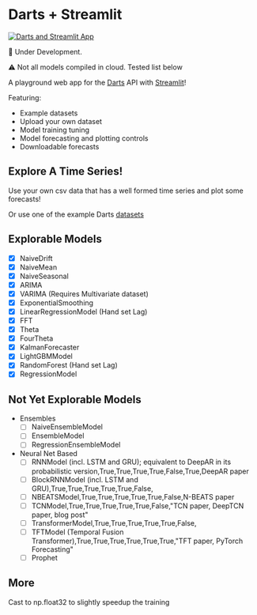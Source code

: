 # Darts + Streamlit

[![Darts and Streamlit App](https://static.streamlit.io/badges/streamlit_badge_black_white.svg)](https://share.streamlit.io/gerardrbentley/darts-playground/main)

:construction: Under Development.

:warning: Not all models compiled in cloud.
Tested list below

A playground web app for the [Darts](https://unit8co.github.io/darts/) API with [Streamlit](https://streamlit.io)!

Featuring:

- Example datasets
- Upload your own dataset
- Model training tuning
- Model forecasting and plotting controls
- Downloadable forecasts

## Explore A Time Series!

Use your own csv data that has a well formed time series and plot some forecasts!

Or use one of the example Darts [datasets](https://github.com/unit8co/darts/tree/master/datasets)

## Explorable Models

- [X] NaiveDrift
- [X] NaiveMean
- [X] NaiveSeasonal
- [X] ARIMA
- [X] VARIMA (Requires Multivariate dataset)
- [X] ExponentialSmoothing
- [X] LinearRegressionModel (Hand set Lag)
- [X] FFT
- [X] Theta
- [X] FourTheta
- [X] KalmanForecaster
- [X] LightGBMModel
- [X] RandomForest (Hand set Lag)
- [X] RegressionModel

## Not Yet Explorable Models

- Ensembles
  - [ ] NaiveEnsembleModel
  - [ ] EnsembleModel
  - [ ] RegressionEnsembleModel
- Neural Net Based
  - [ ] RNNModel (incl. LSTM and GRU); equivalent to DeepAR in its probabilistic version,True,True,True,True,False,True,DeepAR paper
  - [ ] BlockRNNModel (incl. LSTM and GRU),True,True,True,True,True,False,
  - [ ] NBEATSModel,True,True,True,True,True,False,N-BEATS paper
  - [ ] TCNModel,True,True,True,True,True,False,"TCN paper, DeepTCN paper, blog post"
  - [ ] TransformerModel,True,True,True,True,True,False,
  - [ ] TFTModel (Temporal Fusion Transformer),True,True,True,True,True,True,"TFT paper, PyTorch Forecasting"
  - [ ] Prophet

## More

Cast to np.float32 to slightly speedup the training